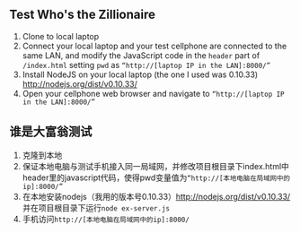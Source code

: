 
## Test Who's the Zillionaire
1. Clone to local laptop
2. Connect your local laptop and your test cellphone are connected to the same LAN, and modify the JavaScript code in the `header` part of `/index.html` setting `pwd` as `“http://[laptop IP in the LAN]:8000/”`
3. Install NodeJS on your local laptop (the one I used was 0.10.33) http://nodejs.org/dist/v0.10.33/
4. Open your cellphone web browser and navigate to `“http://[laptop IP in the LAN]:8000/”`

## 谁是大富翁测试
1. 克隆到本地
2. 保证本地电脑与测试手机接入同一局域网，并修改项目根目录下index.html中header里的javascript代码，使得pwd变量值为`“http://[本地电脑在局域网中的ip]:8000/”`
3. 在本地安装nodejs（我用的版本号0.10.33）http://nodejs.org/dist/v0.10.33/
并在项目根目录下运行`node ex-server.js`
4. 手机访问`http://[本地电脑在局域网中的ip]:8000/`
